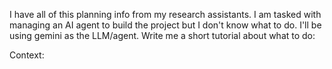 I have all of this planning info from my research assistants. I am tasked with managing an AI agent to build the project but I don't know what to do. I'll be using gemini as the LLM/agent. Write me a short tutorial about what to do:

Context:

